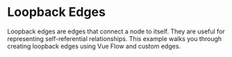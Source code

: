 # Loopback Edges

Loopback edges are edges that connect a node to itself. They are useful for representing self-referential relationships.
This example walks you through creating loopback edges using Vue Flow and custom edges.
